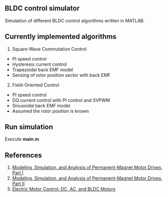 ## BLDC control simulator

Simulation of different BLDC control algorithms written in MATLAB.

## Currently implemented algorithms

1. Square-Wave Commutation Control
* PI speed control
* Hysteresis current control
* Trapezoidal back EMF model
* Sensing of rotor position sector with back EMF 

2. Field-Oriented Control
* PI speed control
* DQ current control with PI control and SVPWM
* Sinusoidal back EMF model
* Assumed the rotor position is known

## Run simulation

Execute **main.m**

## References

1. [Modeling, Simulation, and Analysis of Permanent-Magnet Motor Drives, Part I](https://ieeexplore.ieee.org/document/25541)
2. [Modeling, Simulation, and Analysis of Permanent-Magnet Motor Drives, Part II](https://ieeexplore.ieee.org/document/25542)
3. [Electric Motor Control: DC, AC, and BLDC Motors](https://www.elsevier.com/books/electric-motor-control/kim/978-0-12-812138-2)
